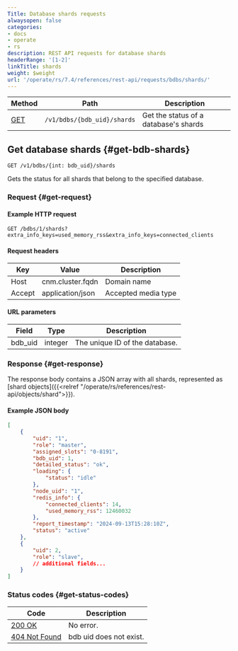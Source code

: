 ```yaml
---
Title: Database shards requests
alwaysopen: false
categories:
- docs
- operate
- rs
description: REST API requests for database shards
headerRange: '[1-2]'
linkTitle: shards
weight: $weight
url: '/operate/rs/7.4/references/rest-api/requests/bdbs/shards/'
---
```


| Method | Path | Description |
|--------|------|-------------|
| [GET](#get-bdb-shards) | `/v1/bdbs/{bdb_uid}/shards` | Get the status of a database's shards |

## Get database shards {#get-bdb-shards}

	GET /v1/bdbs/{int: bdb_uid}/shards

Gets the status for all shards that belong to the specified database.

### Request {#get-request} 

#### Example HTTP request

	GET /bdbs/1/shards?extra_info_keys=used_memory_rss&extra_info_keys=connected_clients

#### Request headers

| Key | Value | Description |
|-----|-------|-------------|
| Host | cnm.cluster.fqdn | Domain name |
| Accept | application/json | Accepted media type |

#### URL parameters

| Field | Type | Description |
|-------|------|-------------|
| bdb_uid | integer | The unique ID of the database. |

### Response {#get-response} 

The response body contains a JSON array with all shards, represented as [shard objects]({{<relref "/operate/rs/references/rest-api/objects/shard">}}).

#### Example JSON body

```json
[
    {
        "uid": "1",
		"role": "master",
		"assigned_slots": "0-8191",
        "bdb_uid": 1,
        "detailed_status": "ok",
        "loading": {
            "status": "idle"
        },
        "node_uid": "1",
        "redis_info": {
			"connected_clients": 14,
            "used_memory_rss": 12460032
        },
        "report_timestamp": "2024-09-13T15:28:10Z",
        "status": "active"
    },
    {
        "uid": 2,
        "role": "slave",
        // additional fields...
    }
]
```

### Status codes {#get-status-codes} 

| Code | Description |
|------|-------------|
| [200 OK](https://www.rfc-editor.org/rfc/rfc9110.html#name-200-ok) | No error. |
| [404 Not Found](https://www.rfc-editor.org/rfc/rfc9110.html#name-404-not-found) | bdb uid does not exist. |
